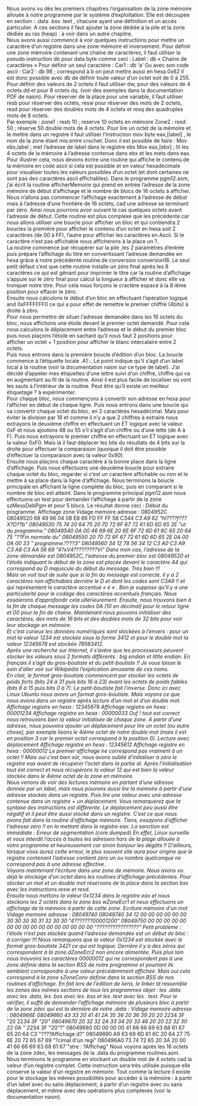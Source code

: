 Nous avons vu dès les premiers chapitres l’organisation de la zone mémoire allouée à notre programme par le système d’exploitation. Elle est découpée en section : .data .bss .text , chacune ayant une définition et un accès particulier. A ces sections il faut ajouter la zone dédiée à la pile et la zone dédiée au ras (heap) : à voir dans un autre chapitre.<br>
Nous avons aussi commencé à voir quelques instructions pour mettre un caractère d’un registre dans une zone mémoire et inversement.
Pour définir une zone mémoire contenant une chaine de caractères, il faut utiliser la pseudo instruction db pour data byte comme ceci :
Label :    db « Chaine de caractères »
Pour définir un seul caractère :
Car1 :    db  ‘a’
Ou avec son code ascii :
Car2 :   db  98     ; correspond à b   on peut mettre aussi en hexa 0x62
Il est donc possible avec db de définir toute valeur d’un octet soit de 0 à 255.
Pour définir des valeurs de 2 octets il faut utiliser dw, pour des valeurs de 4 octets dd et pour 8 octets dq. (voir des exemples dans la documentation PDF de nasm).
Pour réserver de la place pour une variable, il faut utiliser resb  pour réserver des octets, resw pour réserver des mots de 2 octets, resd pour réserver des doubles mots de 4 octets et resq des quadruples mots de 8 octets.<br>
Par exemple :   zone1 :    resb  10        ; reserve 10 octets en mémoire
                          Zone2 :     resd 50      ; réserve 50 double mots de 4 octets.
Pour lire un octet de la mémoire et le mettre dans un registre il faut utiliser l’instruction mov byte eax,[label] , le nom de la zone étant mis entre crochet.
Donc il est possible de faire :
     Mov ebx,label   ; met l’adresse de label dans le registre ebx
     Mov eax,[ebx]   ; lit les 4 octets de la mémoire à l’adresse contenue dans ebx et les mets dans eax.
Pour illustrer cela, nous devons écrire une routine qui affiche le contenu de la mémoire en code ascii si cela est possible et en valeur hexadécimale pour visualiser toutes les valeurs possibles d’un octet (et dont certaines ne sont pas des caractères ascii affichables).
Dans le programme pgm12.asm, j’ai écrit la routine afficherMemoire qui prend en entrée l’adresse de la zone mémoire de début d’affichage et le nombre de blocs de 16 octets à afficher. Nous n’allons pas commencer l’affichage exactement à l’adresse de début  mais à l’adresse d’une frontière de 16 octets, cad une adresse se terminant par zéro. Ainsi nous pourrons avoir suivant le cas quelques octets avant l’adresse de début.
Cette routine est plus complexe que les précédente car nous allons utiliser une boucle pour afficher un bloc  et qui contiendra 2 boucles la première pour afficher le contenu d’un octet en hexa soit 2 caractères (de 00 à FF), l’autre pour afficher les caractères en Ascii. Si le caractère n’est pas affichable nous afficherons à la place un ?. <br>
La routine commence par récupérer sur la pile ,les 2 paramètres d’entrée puis prépare l’affichage du titre en convertissant l’adresse demandée en hexa grâce à notre précédente routine de conversion conversion16. Le seul petit défaut c’est que cette routine installe un zéro final après les 8 caractères ce qui est gênant pour imprimer le titre car la routine d’affichage s’appuie sur le zéro final pour calcul la longueur à afficher et donc elle va tronquer notre titre. Pour cela nous forçons le cractère espace à la 8 ième position pour effacer le zéro.<br>
Ensuite nous calculons le début d’un bloc en effectuant l’opération logique and 0xFFFFFFF0 ce qui a pour effet de remettre le premier chiffre  (4bits) à droite à zéro. <br>
Pour nous permettre de situer l’adresse demandée dans les 16 octets du bloc, nous affichons une étoile devant le premier octet demandé. Pour cela nous calculons le déplacement entre l’adresse et le début du premier bloc puis nous plaçons l’étoile en sachant qu’il nous faut 2 positions pour afficher un octet + 1 position pour afficher le blanc intercalaire entre 2 octets.<br>
Puis nous entrons dans la première boucle d’édition d’un bloc. La boucle commence à l’étiquette locale .A1 :. Le point indique qu’il s’agit d’un label local à la routine (voir la documentation nasm sur ce type de label). J’ai décidé d’appeler mes étiquettes d’une lettre suivi d’un chiffre, chiffre qui va en augmentant au fil de la routine. Ainsi il est plus facile de localiser où vont les sauts à l’intérieur de la routine. Peut être qu’il existe un meilleur étiquetage ?  à expérimenter.<br>
Pour chaque bloc, nous commençons à convertir son adresse en hexa pour l’afficher en début de chaque ligne. Puis nous entrons dans une boucle qui va convertir chaque octet du bloc, en 2 caractères hexadécimal. Mais pour éviter la division par 16 et comme il n’y a que 2 chiffres à extraire nous extrayons le deuxième chiffre en effectuant un ET logique avec la valeur 0xF et nous ajoutons 48 ou 55 s’il s’agit d’un chiffre ou d’une lette (de A à F). Puis nous extrayons le premier chiffre en effectuant un ET logique avec la valeur 0xF0. Mais là il faut déplacer les bits du résultats de 4 bits sur la droite pour effectuer la comparaison (quoique il doit être possible d’effectuer la comparaison avec la valeur 0x90). <br>
Ensuite nous plaçons chaque caractère à la bonne place dans la ligne d’affichage.
Puis nous effectuons une deuxième boucle pour extraire chaque octet du bloc, regarder si c’est un caractère affichable ou non et le mettre à sa place dans la ligne d’affichage.
Nous terminons la boucle principale en affichant la ligne complète du bloc, puis en comparant si le nombre de bloc est atteint.
Dans le programme principal pgm12.asm nous effectuons un test pour demander l’affichage à partir de la zone szMessDebPgm  et pour 5 blocs. Le résultat donne ceci :
Début du programme.
Affichage zone
Vidage memoire adresse : 0804952C
08049520 68 49 96 04 08 E8 66 FD FF FF 58 C3*44 C3 A9 62  "hI????f???X?D??b"
08049530 75 74 20 64 75 20 70 72 6F 67 72 61 6D 6D 65 2E  "ut du programme."
08049540 0A 00 46 69 6E 20 6E 6F 72 6D 61 6C 65 20 64 75  "??Fin normale du"
08049550 20 70 72 6F 67 72 61 6D 6D 65 2E 0A 00 0A 00 33  " programme.????3"
08049560 34 12 78 56 34 12 C3 A0 C3 A9 C3 A8 C3 AA 56 69  "4?xV4?????????Vi"
Dans mon cas, l’adresse de la zone démandée est 0804952C, l’adresse du premier bloc est 08049520 et l’étoile indiquant le début de la zone est placée devant le caractère 44 qui correspond au D majuscule du début du message. Très bien !!!<br>
Mais on voit tout de suite que si la fin du message est correcte, il y a 2 caractères non affichables derrière le D et dont les codes sont C3A9 !! et qui représentent le caractère accentué « é » . Bon je suppose qu’il y a une particularité pour le codage des caractères accentués français. Nous essaierons d’approfondir cela ultérieurement.
Ensuite, nous trouvons bien à la fin de chaque message les codes 0A (10 en décimal) pour le retour ligne et 00 pour la fin de chaine.
Maintenant nous pouvons initialiser des caractères, des mots de 16 bits et des doubles mots de 32 bits pour voir leur stockage en mémoire.<br>
Et c’est curieux les données numériques sont stockées à l’envers : pour un mot la valeur 1234 est stockée sous la forme 3412 et pour le double mot la valeur 12345678 est stockée 78563412. <br>
Après une recherche sur Internet, il s’avère que les processeurs peuvent stocker les valeurs sous 2 formats différents : big endian et little endian. En français il s’agit du gros-boutiste et du petit-boutiste !! Je vous laisse le soin d’aller voir sur Wikipèdia l’explication amusante de ces noms. <br>
En clair, le format gros-boutiste commencent par stocker les octets de poids forts (bits 24 à 31 puis bits 16 à 23) avant les octets de poids faibles (bits 8 à 15 puis bits 0 à 7). Le petit-boutiste fait l’inverse. Donc ici avec Linux Ubuntu nous avons un format gros-boutiste.
Mais voyons ce que nous avons dans un registre après lecture d’un mot et d’un double mot. 
Affichage registre en hexa : 12345678
Affichage registre en hexa : 00001234
Affichage registre en hexa : 00000033
Ouf ! tout est correct nous retrouvons bien la valeur initialisée de chaque zone.
 A partir d’une adresse, nous pouvons ajouter un déplacement pour lire un octet (ou autre chose), par exemple lisons le 4ième octet de notre double mot (mais il est en position 3 car le premier octet correspond à la position 0).
Lecture avec déplacement
Affichage registre en hexa : 12345612
Affichage registre en hexa : 00000012
Le premier affichage ne correspond pas vraiment à un octet !! Mais oui c’est bien sûr, nous avons oublié d’initialiser à zéro le registre eax avant de récupérer l’octet dans la partie al. Après l’initialisation tout est correct et nous récupérons la valeur 12 qui est bien la valeur stockée dans le 4ième octet de la zone en mémoire.<br>
Nous venons de voir des lectures mémoire en partant d’une adresse donnée par un label, mais nous pouvons aussi lire la mémoire à partir d’une adresse stockée dans un registre. Puis lire une valeur avec une adresse contenue dans un registre + un déplacement. Vous remarquerez que la syntaxe des instructions est différente. Le déplacement peu aussi être négatif et il peut être aussi stocké dans un registre. C’est ce que nous avons fait dans la routine d’affichage mémoire.
Tiens, essayons d’afficher l’adresse zéro !! en la mettant dans le registre eax. La sanction est immédiate : 
Erreur de segmentation (core dumped)
En effet, Linux surveille et vous interdit l’accès à toutes les adresses hors de la plage allouée à votre programme et heureusement car sinon bonjour les dégâts !!
D’ailleurs, lorsque vous aurez cette erreur, le plus souvent elle aura pour origine que  le registre contenant l’adresse  contient zéro un ou nombre quelconque ne correspond pas à une adresse effective.<br>
Voyons maintenant l’écriture dans une zone de mémoire. Nous avons vu déjà le stockage d’un octet dans les routines d’affichage précédentes. Pour stocker un mot et un double mot réservons de la place dans la section bss avec les instructions resw et resd.<br>
Ensuite nous mettons la valeur 0x1234 dans le registre eax et nous stockons les 2 octets dans la zone bss wZoneEcr1 et nous effectuons un affichage de la mémoire à partir de cette zone.
Ecriture mémoire d'un mot
Vidage memoire adresse : 08049740
08049740 34 12 00 00 00 00 00 00 30 30 30 30 31 32 30 30  "4???????00001200"
08049750 00 00 00 00 00 00 00 00 00 00 00 00 00 00 00 00  "????????????????"
Petit problème : l’étoile n’est pas stockée quand l’adresse demandée est un début de bloc : à corriger !!!
Nous remarquons que la valeur 0x1234 est stockée avec le format gros-boutiste 3421 ce qui est logique. Derrière il y a des zéros qui correspondent à la zone dZoneEcr2 non encore alimentée. Puis plus loin nous trouvons les caractères 00000012 qui ne correspondent pas à une zone définie dans la section BSS de notre programme et pourtant ils semblent correspondre à une valeur précédemment affichée. Mais oui cela correspond à la zone sZoneConv définie dans la section BSS de nos routines d’affichage. En fait lors de l’édition de liens, le linker ld rassemble les zones des mêmes sections de tous les programmes objet : les .data avec les .data, les .bss avec les .bss et les .text avec les . text.
Pour le vérifier, il suffit de demander l’affichage mémoire de plusieurs bloc à  partir de la zone zdec qui est la dernière de notre .data :
Vidage memoire adresse : 0804966E
08049660 43 33 20 41 41 2A 35 36 20 36 39 20 20 22*34 3F  "20 22*34 3F  "20"
08049670 20 32 32 2A 33 34 20 33 46 20 20 22 32 30 22 0A  " 22*34 3F  "20"?"
08049680 0D 00 00 00 41 66 66 69 63 68 61 67 65 20 64 C3  "????Affichage d?"
08049690 A9 63 69 6D 61 6C 20 64 27 75 6E 20 72 65 67 69  "?cimal d'un regi"
080496A0 73 74 72 65 20 3A 20 00 41 66 66 69 63 68 61 67  "stre : ?Affichag"
Nous voyons après les 16 octets de la zone zdec, les messages de la .data du programme routines.asm.
Nous terminons le programme en stockant un double mot de 4 octets cad la valeur d’un registre complet. Cette instruction sera très utilisée puisque elle conserve la valeur d’un registre en mémoire.
Tout comme la lecture il existe pour le stockage les mêmes possibilités pour accéder à la mémoire : à partir d’un label avec ou sans déplacement, à partir d’un registre avec ou sans déplacement, et même avec des opérations plus complexes (voir la documentation nasm).
